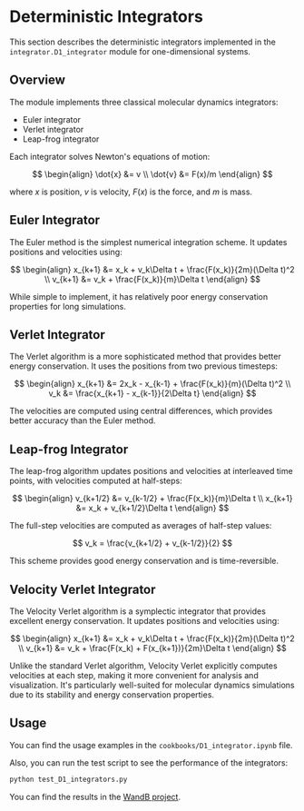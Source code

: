 # Deterministic Integrators

This section describes the deterministic integrators implemented in the `integrator.D1_integrator` module for one-dimensional systems.

## Overview

The module implements three classical molecular dynamics integrators:
- Euler integrator
- Verlet integrator
- Leap-frog integrator

Each integrator solves Newton's equations of motion:

$$
\begin{align}
\dot{x} &= v \\
\dot{v} &= F(x)/m
\end{align}
$$

where $x$ is position, $v$ is velocity, $F(x)$ is the force, and $m$ is mass.

## Euler Integrator

The Euler method is the simplest numerical integration scheme. It updates positions and velocities using:

$$
\begin{align}
x_{k+1} &= x_k + v_k\Delta t + \frac{F(x_k)}{2m}(\Delta t)^2 \\
v_{k+1} &= v_k + \frac{F(x_k)}{m}\Delta t
\end{align}
$$

While simple to implement, it has relatively poor energy conservation properties for long simulations.

## Verlet Integrator

The Verlet algorithm is a more sophisticated method that provides better energy conservation. It uses the positions from two previous timesteps:

$$
\begin{align}
x_{k+1} &= 2x_k - x_{k-1} + \frac{F(x_k)}{m}(\Delta t)^2 \\
v_k &= \frac{x_{k+1} - x_{k-1}}{2\Delta t}
\end{align}
$$

The velocities are computed using central differences, which provides better accuracy than the Euler method.

## Leap-frog Integrator

The leap-frog algorithm updates positions and velocities at interleaved time points, with velocities computed at half-steps:

$$
\begin{align}
v_{k+1/2} &= v_{k-1/2} + \frac{F(x_k)}{m}\Delta t \\
x_{k+1} &= x_k + v_{k+1/2}\Delta t
\end{align}
$$

The full-step velocities are computed as averages of half-step values:

$$
v_k = \frac{v_{k+1/2} + v_{k-1/2}}{2}
$$

This scheme provides good energy conservation and is time-reversible.

## Velocity Verlet Integrator

The Velocity Verlet algorithm is a symplectic integrator that provides excellent energy conservation. It updates positions and velocities using:

$$
\begin{align}
x_{k+1} &= x_k + v_k\Delta t + \frac{F(x_k)}{2m}(\Delta t)^2 \\
v_{k+1} &= v_k + \frac{F(x_k) + F(x_{k+1})}{2m}\Delta t
\end{align}
$$

Unlike the standard Verlet algorithm, Velocity Verlet explicitly computes velocities at each step, making it more convenient for analysis and visualization. It's particularly well-suited for molecular dynamics simulations due to its stability and energy conservation properties.

## Usage

You can find the usage examples in the `cookbooks/D1_integrator.ipynb` file.

Also, you can run the test script to see the performance of the integrators:

```bash
python test_D1_integrators.py
```
You can find the results in the [WandB project](https://wandb.ai/asarigun/integrator-comparison).


